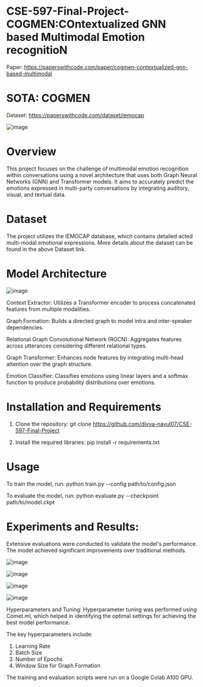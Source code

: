 # CSE-597-Final-Project-COGMEN:COntextualized GNN based Multimodal Emotion recognitioN
Paper: https://paperswithcode.com/paper/cogmen-contextualized-gnn-based-multimodal

# SOTA: COGMEN

Dataset: https://paperswithcode.com/dataset/iemocap

![image](https://github.com/user-attachments/assets/66cd9a71-ee8e-415c-a170-e834e3cfa4cf)


# Overview
This project focuses on the challenge of multimodal emotion recognition within conversations using a novel architecture that uses both Graph Neural Networks (GNN) and Transformer models. It aims to accurately predict the emotions expressed in multi-party conversations by integrating auditory, visual, and textual data.

# Dataset
The project utilizes the IEMOCAP database, which contains detailed acted multi-modal emotional expressions. More details about the dataset can be found in the above Dataset link.

# Model Architecture
![image](https://github.com/user-attachments/assets/e8abed1e-e73c-4c54-bec9-dc9edb9faf2c)

Context Extractor: Utilizes a Transformer encoder to process concatenated features from multiple modalities.

Graph Formation: Builds a directed graph to model intra and inter-speaker dependencies.

Relational Graph Convolutional Network (RGCN): Aggregates features across utterances considering different relational types.

Graph Transformer: Enhances node features by integrating multi-head attention over the graph structure.

Emotion Classifier: Classifies emotions using linear layers and a softmax function to produce probability distributions over emotions.

# Installation and Requirements
1. Clone the repository: git clone https://github.com/divya-navul07/CSE-597-Final-Project

2. Install the required libraries: pip install -r requirements.txt

# Usage
To train the model, run: python train.py --config path/to/config.json

To evaluate the model, run: python evaluate.py --checkpoint path/to/model.ckpt

# Experiments and Results: 

Extensive evaluations were conducted to validate the model's performance. The model achieved significant improvements over traditional methods.

![image](https://github.com/user-attachments/assets/667e1ca1-1087-4f84-8ddf-2c9d4439c7c5)


![image](https://github.com/user-attachments/assets/dc6cca74-06ef-4c67-99c2-3de81a5487ce)


![image](https://github.com/user-attachments/assets/76c7ca06-6a34-4f87-8e55-57e7c112ba68)

![image](https://github.com/user-attachments/assets/c78b5965-f33c-430a-a764-f9e7fc774448)

Hyperparameters and Tuning: Hyperparameter tuning was performed using Comet.ml, which helped in identifying the optimal settings for achieving the best model performance. 

The key hyperparameters include:

1. Learning Rate
2. Batch Size
3. Number of Epochs
4. Window Size for Graph Formation

The training and evaluation scripts were run on a Google Colab A100 GPU.
